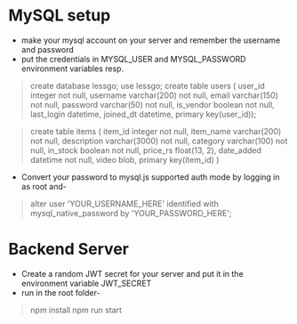 # MySQL setup
- make your mysql account on your server and remember the username and password
- put the credentials in MYSQL_USER and MYSQL_PASSWORD environment variables resp.
> create database lessgo;
> use lessgo;
> create table users (
    user_id integer not null,
    username varchar(200) not null,
    email varchar(150) not null,
    password varchar(50) not null,
    is_vendor boolean not null,
    last_login datetime,
    joined_dt datetime,
    primary key(user_id));

> create table items (
    item_id integer not null,
    item_name varchar(200) not null,
    description varchar(3000) not null,
    category varchar(100) not null,
    in_stock boolean not null,
    price_rs float(13, 2),
    date_added datetime not null,
    video blob,
    primary key(item_id)
)

- Convert your password to mysql.js supported auth mode by logging in as root and-
> alter user 'YOUR_USERNAME_HERE' identified with mysql_native_password by 'YOUR_PASSWORD_HERE';

# Backend Server
- Create a random JWT secret for your server and put it in the environment variable JWT_SECRET
- run in the root folder-
> npm install
> npm run start